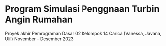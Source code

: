 # Program Simulasi Penggnaan Turbin Angin Rumahan

Proyek akhir Pemrograman Dasar 02
Kelompok 14 Carica (Vanessa, Javana, Ulil)
November - Desember 2023
